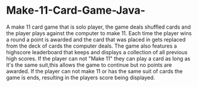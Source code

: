 # Make-11-Card-Game-Java-
A make 11 card game that is solo player, the game deals shuffled cards and the player plays against the computer to make 11. Each time the player wins a round a point is awarded and the card that was placed in gets replaced from the deck of cards the computer deals. The game also features a highscore leaderboard that keeps and displays a collection of all previous high scores. If the player can not "Make 11" they can play a card as long as it's the same suit,this allows the game to continue but no points are awarded. If the player can not make 11 or has the same suit of cards the game is ends, resulting in the players score being displayed.
